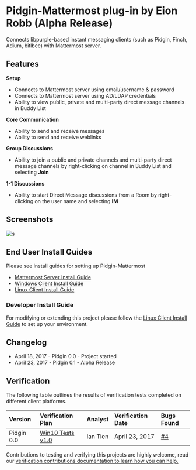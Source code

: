 
# Pidgin-Mattermost plug-in by Eion Robb (Alpha Release)  

Connects libpurple-based instant messaging clients (such as Pidgin, Finch, Adium, bitlbee) with Mattermost server. 

## Features 

**Setup**

- Connects to Mattermost server using email/username & password 
- Connects to Mattermost server using AD/LDAP credentials 
- Ability to view public, private and multi-party direct message channels in Buddy List 

**Core Communication**

- Ability to send and receive messages 
- Ability to send and receive weblinks 

**Group Discussions**

- Ability to join a public and private channels and multi-party direct message channels by right-clicking on channel in Buddy List and selecting **Join** 

**1-1 Discussions**

- Ability to start Direct Message discussions from a Room by right-clicking on the user name and selecting **IM**

## Screenshots

![s](https://cloud.githubusercontent.com/assets/177788/25235037/ccc74a20-2598-11e7-8d31-349808570c8a.png)

## End User Install Guides

Please see install guides for setting up Pidgin-Mattermost 

- [Mattermost Server Install Guide](INSTALL.md#server-install) 
- [Windows Client Install Guide](INSTALL.md#windows-client-install) 
- [Linux Client Install Guide](INSTALL.md#linux-client-install-guide)

### Developer Install Guide 
 
For modifying or extending this project please follow the [Linux Client Install Guide](INSTALL.md#linux-client-install-guide) to set up your environment. 

## Changelog 

- April 18, 2017 - Pidgin 0.0 - Project started 
- April 23, 2017 - Pidgin 0.1 - Alpha Release 

## Verification 

The following table outlines the results of verification tests completed on different client platforms. 

| Version | Verification Plan | Analyst | Verification Date | Bugs Found |  
| :--- | :--- | :--- | :--- | :--- | 
| Pidgin 0.0 | [Win10 Tests v1.0](VERIFICATION.md#win10-tests-v10) | Ian Tien | April 23, 2017 | [#4](https://github.com/EionRobb/purple-mattermost/issues/4) | 

Contributions to testing and verifying this projects are highly welcome, read our [verification contributions documentation to learn how you can help.](https://github.com/it33/purple-mattermost/blob/patch-3/VERIFICATION.md#verification-contributions) 
